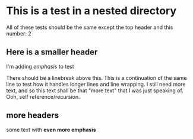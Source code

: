 # This is a test in a nested directory
All of these tests should be the same except the top header and this number:
2
## Here is a smaller header
I'm adding *emphasis* to test

There should be a linebreak above this. This is a continuation of the same line to test how it handles longer lines and line wrapping. I still need more text, and so this text shall be that "more text" that I was just speaking of. Ooh, self reference/recursion.

## more headers

some text with **even more emphasis**